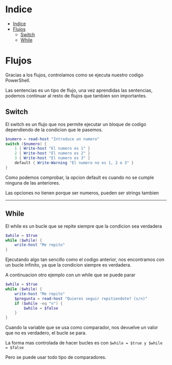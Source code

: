# Indice

- [Indice](#indice)
- [Flujos](#flujos)
  - [Switch](#switch)
  - [While](#while)

# Flujos

Gracias a los flujos, controlamos como se ejecuta nuestro codigo PowerShell.

Las sentencias es un tipo de flujo, una vez aprendidas las sentencias, podemos continuar al resto de flujos que tambien son importantes.

## Switch

El switch es un flujo que nos permite ejecutar un bloque de codigo dependiendo de la condicion que le pasemos.

```powershell
$numero = read-host "Introduce un numero"
switch ($numero) {
    1 { Write-host "El numero es 1" }
    2 { Write-host "El numero es 2" }
    3 { Write-host "El numero es 3" }
    default { Write-Warning "El numero no es 1, 2 o 3" }
}
```

Como podemos comprobar, la opcion default es cuando no se cumple ninguna de las anteriores.

Las opciones no tienen porque ser numeros, pueden ser strings tambien

---

## While

El while es un bucle que se repite siempre que la condicion sea verdadera

```powershell
$while = $true
while ($while) {
    write-host "Me repito"
}
```

Ejecutando algo tan sencillo como el codigo anterior, nos encontramos con un bucle infinito, ya que la condicion siempre es verdadera.

A continuacion otro ejemplo con un while que se puede parar

```powershell
$while = $true
while ($while) {
    write-host "Me repito"
    $pregunta = read-host "Quieres seguir repitiendote? (s/n)"
    if ($while -eq "n") {
        $while = $false
    }
}
```

Cuando la variable que se usa como comparador, nos devuelve un valor que no es verdadero, el bucle se para.

La forma mas controlada de hacer bucles es con ```` $while = $true y $while = $false ````

Pero se puede usar todo tipo de comparadores.
